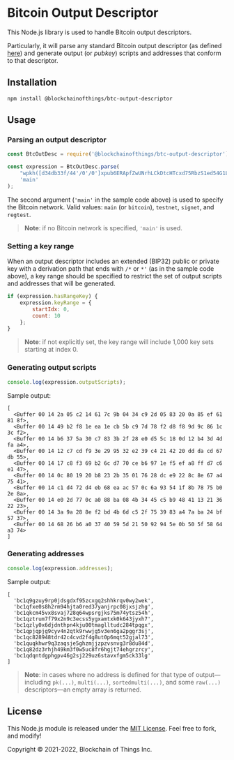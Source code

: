 # Bitcoin Output Descriptor

This Node.js library is used to handle Bitcoin output descriptors.

Particularly, it will parse any standard Bitcoin output descriptor (as defined
[here](https://github.com/bitcoin/bitcoin/blob/master/doc/descriptors.md#reference)) and generate output (or *pubkey*)
scripts and addresses that conform to that descriptor.

## Installation

```shell
npm install @blockchainofthings/btc-output-descriptor
```

## Usage

### Parsing an output descriptor

```javascript
const BtcOutDesc = require('@blockchainofthings/btc-output-descriptor');

const expression = BtcOutDesc.parse(
    "wpkh([d34db33f/44'/0'/0']xpub6ERApfZwUNrhLCkDtcHTcxd75RbzS1ed54G1LkBUHQVHQKqhMkhgbmJbZRkrgZw4koxb5JaHWkY4ALHY2grBGRjaDMzQLcgJvLJuZZvRcEL/1/*)",
    'main'
);
```

The second argument (`'main'` in the sample code above) is used to specify the Bitcoin network. Valid values:
`main` (or `bitcoin`), `testnet`, `signet`, and `regtest`.

> **Note**: if no Bitcoin network is specified, `'main'` is used.

### Setting a key range

When an output descriptor includes an extended (BIP32) public or private key with a derivation path that ends with `/*`
or `*'` (as in the sample code above), a key range should be specified to restrict the set of output scripts and
addresses that will be generated.

```javascript
if (expression.hasRangeKey) {
    expression.keyRange = {
        startIdx: 0,
        count: 10
    };
}
```

> **Note**: if not explicitly set, the key range will include 1,000 key sets starting at index 0.

### Generating output scripts

```javascript
console.log(expression.outputScripts);
```

Sample output:

```shell
[
  <Buffer 00 14 2a 05 c2 14 61 7c 9b 04 34 c9 2d 05 83 20 0a 85 ef 61 81 8f>,
  <Buffer 00 14 49 b2 f8 1e ea 1e cb 5b c9 7d 78 f2 d8 f8 9d 9c 86 1c 3c f2>,
  <Buffer 00 14 b6 37 5a 30 c7 83 3b 2f 28 e0 d5 5c 18 0d 12 b4 3d 4d fa a4>,
  <Buffer 00 14 12 c7 cd f9 3e 29 95 32 e2 39 c4 21 42 20 dd da cd 67 db 55>,
  <Buffer 00 14 17 c8 f3 69 b2 6c d7 70 ce b6 97 1e f5 ef a8 ff d7 c6 e1 47>,
  <Buffer 00 14 0c 80 19 20 b8 23 2b 35 01 76 28 dc e9 22 8c 8e 67 a4 75 41>,
  <Buffer 00 14 c1 d4 72 d4 eb 68 ea ac 57 0c 6a 93 54 1f 8b 78 75 b0 2e 8a>,
  <Buffer 00 14 e0 2d 77 0c a0 88 ba 08 4b 34 45 c5 b9 48 41 13 21 36 22 23>,
  <Buffer 00 14 3a 9a 28 8e f2 bd 4b 6d c5 2f 75 39 83 a4 7a ba 24 bf 57 37>,
  <Buffer 00 14 68 26 b6 a0 37 40 59 5d 21 50 92 94 5e 0b 50 5f 58 64 a3 74>
]
```

### Generating addresses

```javascript
console.log(expression.addresses);
```

Sample output:

```shell
[
  'bc1q9gzuy9rp0jdsgdxf95zcxgq2shhkrqv0wy2wek',
  'bc1qfxe0s8h2rm94hjta0red37yanjrpc08jxsjzhg',
  'bc1qkcm45vx8svaj728q64wpsrgjks75m74ytsz54h',
  'bc1qztrum7f79x2n9c3ecss5ygxamtxk0k643jyxh7',
  'bc1qzly0x6djdnthpn4kju00tmaglltudc284tpqgx',
  'bc1qpjqpjg9cyv4n2qtk9rwwjg5v3en6ga2pggr3sj',
  'bc1qc828948tdr42c4cvd2f4g8ut0p6mqt52gjal73',
  'bc1quqkhwr9q3zaqsje5ghzmjjzpzvsnvg3r8du84d',
  'bc1q82dz3rhjh49km3f0w5uc8fr6hgjt74ehgrzrcy',
  'bc1qdqntdgphgpv46g2sj229uz6stavxfgm5ck33lg'
]
```

> **Note**: in cases where no address is defined for that type of output—including `pk(...)`, `multi(...)`,
> `sortedmulti(...)`, and some `raw(...)` descriptors—an empty array is returned.

## License

This Node.js module is released under the [MIT License](LICENSE). Feel free to fork, and modify!

Copyright © 2021-2022, Blockchain of Things Inc.
